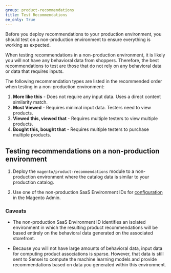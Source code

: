 ```yaml
---
group: product-recommendations
title: Test Recommendations
ee_only: True
---
```


Before you deploy recommendations to your production environment, you should test on a non-production environment to ensure everything is working as expected.

When testing recommendations in a non-production environment, it is likely you will not have any behavioral data from shoppers. Therefore, the best recommendations to test are those that do not rely on any behavioral data or data that requires inputs.

The following recommendation types are listed in the recommended order when testing in a non-production environment:

1. **More like this** - Does not require any input data. Uses a direct content similarity match.
1. **Most Viewed** - Requires minimal input data. Testers need to view products.
1. **Viewed this, viewed that** - Requires multiple testers to view multiple products.
1. **Bought this, bought that** - Requires multiple testers to purchase multiple products.

## Testing recommendations on a non-production environment

1. Deploy the `magento/product-recommendations` module to a non-production environment where the catalog data is similar to your production catalog.

1. Use one of the non-production SaaS Environment IDs for [configuration](https://docs.magento.com/m2/ce/user_guide/configuration/services/saas.html) in the Magento Admin.

### Caveats

-  The non-production SaaS Environment ID identifies an isolated environment in which the resulting product recommendations will be based entirely on the behavioral data generated on the associated storefront.

-  Because you will not have large amounts of behavioral data, input data for computing product associations is sparse. However, that data is still sent to Sensei to compute the machine learning models and provide recommendations based on data you generated within this environment.

